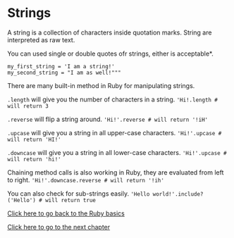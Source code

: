 # Strings

A string is a collection of characters inside quotation marks.
String are interpreted as raw text.

You can used single or double quotes ofr strings, either is acceptable*.

```
my_first_string = 'I am a string!'
my_second_string = "I am as well!"""
```

There are many built-in method in Ruby for manipulating strings.

`.length` will give you the number of characters in a string.
`'Hi!.length # will return 3`

`.reverse` will flip a string around.
`'Hi!'.reverse # will return '!iH'`

`.upcase` will give you a string in all upper-case characters.
`'Hi!'.upcase # will return 'HI!'`

`.downcase` will give you a string in all lower-case characters.
`'Hi!'.upcase # will return 'hi!'`

Chaining method calls is also working in Ruby, they are evaluated from left to right.
`'Hi!'.downcase.reverse # will return '!ih'`

You can also check for sub-strings easily.
`'Hello world!'.include?('Hello') # will return true`

[Click here to go back to the Ruby basics](../)

[Click here to go to the next chapter](../arrays/)

